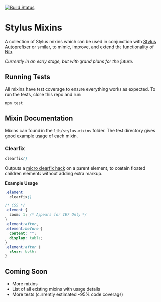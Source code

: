 [![Build Status](https://travis-ci.org/jackbrewer/stylus-mixins.png?branch=master)](https://travis-ci.org/jackbrewer/stylus-mixins)

# Stylus Mixins

A collection of Stylus mixins which can be used in conjunction with [Stylus Autoprefixer](https://github.com/jenius/autoprefixer-stylus) or similar, to mimic, improve, and extend the functionality of [Nib](http://visionmedia.github.io/nib/).

*Currently in an early stage, but with grand plans for the future.*

## Running Tests

All mixins have test coverage to ensure everything works as expected. To run the tests, clone this repo and run:

```
npm test
```

## Mixin Documentation

Mixins can found in the `lib/stylus-mixins` folder. The test directory gives good example usage of each mixin.

### Clearfix
```css
clearfix()
```

Outputs a [micro clearfix hack](http://nicolasgallagher.com/micro-clearfix-hack/) on a parent element, to contain floated children elements without adding extra markup.

**Example Usage**
```css
.element
  clearfix()

/* CSS */
.element {
  zoom: 1; /* Appears for IE7 Only */
}
.element:after,
.element:before {
  content: "";
  display: table;
}
.element:after {
  clear: both;
}
```


## Coming Soon

* More mixins
* List of all existing mixins with usage details
* More tests (currently estimated ~95% code coverage)
